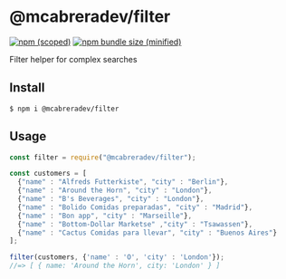 # @mcabreradev/filter

[![npm (scoped)](https://img.shields.io/npm/v/@mcabreradev/filter.svg)](https://www.npmjs.com/package/@mcabreradev/filter)
[![npm bundle size (minified)](https://img.shields.io/bundlephobia/min/@mcabreradev/filter.svg)](https://www.npmjs.com/package/@mcabreradev/filter)

Filter helper for complex searches

## Install

```
$ npm i @mcabreradev/filter
```

## Usage

```js
const filter = require("@mcabreradev/filter");

const customers = [
  {"name" : "Alfreds Futterkiste", "city" : "Berlin"},
  {"name" : "Around the Horn", "city" : "London"},
  {"name" : "B's Beverages", "city" : "London"},
  {"name" : "Bolido Comidas preparadas", "city" : "Madrid"},
  {"name" : "Bon app", "city" : "Marseille"},
  {"name" : "Bottom-Dollar Marketse" ,"city" : "Tsawassen"},
  {"name" : "Cactus Comidas para llevar", "city" : "Buenos Aires"}
];

filter(customers, {'name' : 'O', 'city' : 'London'});
//=> [ { name: 'Around the Horn', city: 'London' } ]

